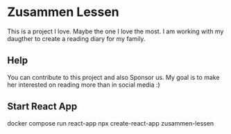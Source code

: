 # Zusammen Lessen
This is a project I love. Maybe the one I love the most. I am working with my daugther to create a reading diary for my family.

## Help
You can contribute to this project and also Sponsor us. My goal is to make her interested on reading more than in social media :) 

## Start React App
docker compose run react-app npx create-react-app zusammen-lessen

